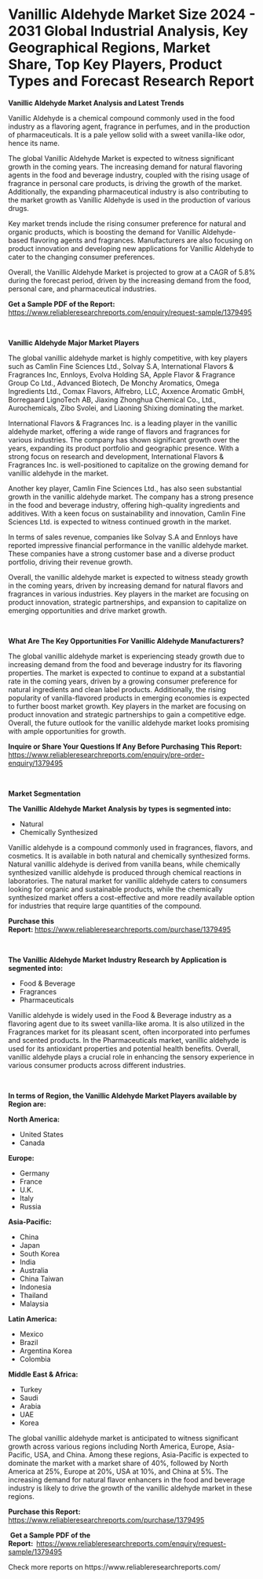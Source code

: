 <p><h1>Vanillic Aldehyde Market Size 2024 - 2031 Global Industrial Analysis, Key Geographical Regions, Market Share, Top Key Players, Product Types and Forecast Research Report</h1></p><p><strong>Vanillic Aldehyde Market Analysis and Latest Trends</strong></p>
<p><p>Vanillic Aldehyde is a chemical compound commonly used in the food industry as a flavoring agent, fragrance in perfumes, and in the production of pharmaceuticals. It is a pale yellow solid with a sweet vanilla-like odor, hence its name.</p><p>The global Vanillic Aldehyde Market is expected to witness significant growth in the coming years. The increasing demand for natural flavoring agents in the food and beverage industry, coupled with the rising usage of fragrance in personal care products, is driving the growth of the market. Additionally, the expanding pharmaceutical industry is also contributing to the market growth as Vanillic Aldehyde is used in the production of various drugs.</p><p>Key market trends include the rising consumer preference for natural and organic products, which is boosting the demand for Vanillic Aldehyde-based flavoring agents and fragrances. Manufacturers are also focusing on product innovation and developing new applications for Vanillic Aldehyde to cater to the changing consumer preferences.</p><p>Overall, the Vanillic Aldehyde Market is projected to grow at a CAGR of 5.8% during the forecast period, driven by the increasing demand from the food, personal care, and pharmaceutical industries.</p></p>
<p><strong>Get a Sample PDF of the Report:&nbsp;</strong> <a href="https://www.reliableresearchreports.com/enquiry/request-sample/1379495">https://www.reliableresearchreports.com/enquiry/request-sample/1379495</a></p>
<p>&nbsp;</p>
<p><strong>Vanillic Aldehyde Major Market Players</strong></p>
<p><p>The global vanillic aldehyde market is highly competitive, with key players such as Camlin Fine Sciences Ltd., Solvay S.A, International Flavors & Fragrances Inc, Ennloys, Evolva Holding SA, Apple Flavor & Fragrance Group Co Ltd., Advanced Biotech, De Monchy Aromatics, Omega Ingredients Ltd., Comax Flavors, Alfrebro, LLC, Axxence Aromatic GmbH, Borregaard LignoTech AB, Jiaxing Zhonghua Chemical Co., Ltd., Aurochemicals, Zibo Svolei, and Liaoning Shixing dominating the market.</p><p>International Flavors & Fragrances Inc. is a leading player in the vanillic aldehyde market, offering a wide range of flavors and fragrances for various industries. The company has shown significant growth over the years, expanding its product portfolio and geographic presence. With a strong focus on research and development, International Flavors & Fragrances Inc. is well-positioned to capitalize on the growing demand for vanillic aldehyde in the market.</p><p>Another key player, Camlin Fine Sciences Ltd., has also seen substantial growth in the vanillic aldehyde market. The company has a strong presence in the food and beverage industry, offering high-quality ingredients and additives. With a keen focus on sustainability and innovation, Camlin Fine Sciences Ltd. is expected to witness continued growth in the market.</p><p>In terms of sales revenue, companies like Solvay S.A and Ennloys have reported impressive financial performance in the vanillic aldehyde market. These companies have a strong customer base and a diverse product portfolio, driving their revenue growth.</p><p>Overall, the vanillic aldehyde market is expected to witness steady growth in the coming years, driven by increasing demand for natural flavors and fragrances in various industries. Key players in the market are focusing on product innovation, strategic partnerships, and expansion to capitalize on emerging opportunities and drive market growth.</p></p>
<p>&nbsp;</p>
<p><strong>What Are The Key Opportunities For Vanillic Aldehyde Manufacturers?</strong></p>
<p><p>The global vanillic aldehyde market is experiencing steady growth due to increasing demand from the food and beverage industry for its flavoring properties. The market is expected to continue to expand at a substantial rate in the coming years, driven by a growing consumer preference for natural ingredients and clean label products. Additionally, the rising popularity of vanilla-flavored products in emerging economies is expected to further boost market growth. Key players in the market are focusing on product innovation and strategic partnerships to gain a competitive edge. Overall, the future outlook for the vanillic aldehyde market looks promising with ample opportunities for growth.</p></p>
<p><strong>Inquire or Share Your Questions If Any Before Purchasing This Report:</strong> <a href="https://www.reliableresearchreports.com/enquiry/pre-order-enquiry/1379495">https://www.reliableresearchreports.com/enquiry/pre-order-enquiry/1379495</a></p>
<p>&nbsp;</p>
<p><strong>Market Segmentation</strong></p>
<p><strong>The Vanillic Aldehyde Market Analysis by types is segmented into:</strong></p>
<p><ul><li>Natural</li><li>Chemically Synthesized</li></ul></p>
<p><p>Vanillic aldehyde is a compound commonly used in fragrances, flavors, and cosmetics. It is available in both natural and chemically synthesized forms. Natural vanillic aldehyde is derived from vanilla beans, while chemically synthesized vanillic aldehyde is produced through chemical reactions in laboratories. The natural market for vanillic aldehyde caters to consumers looking for organic and sustainable products, while the chemically synthesized market offers a cost-effective and more readily available option for industries that require large quantities of the compound.</p></p>
<p><strong>Purchase this Report:&nbsp;</strong><a href="https://www.reliableresearchreports.com/purchase/1379495">https://www.reliableresearchreports.com/purchase/1379495</a></p>
<p>&nbsp;</p>
<p><strong>The Vanillic Aldehyde Market Industry Research by Application is segmented into:</strong></p>
<p><ul><li>Food & Beverage</li><li>Fragrances</li><li>Pharmaceuticals</li></ul></p>
<p><p>Vanillic aldehyde is widely used in the Food & Beverage industry as a flavoring agent due to its sweet vanilla-like aroma. It is also utilized in the Fragrances market for its pleasant scent, often incorporated into perfumes and scented products. In the Pharmaceuticals market, vanillic aldehyde is used for its antioxidant properties and potential health benefits. Overall, vanillic aldehyde plays a crucial role in enhancing the sensory experience in various consumer products across different industries.</p></p>
<p>&nbsp;</p>
<p><strong>In terms of Region, the Vanillic Aldehyde Market Players available by Region are:</strong></p>
<p>
    <p> <strong> North America: </strong>
        <ul>
            <li>United States</li>
            <li>Canada</li>
        </ul>
        </p> 
    <p> <strong> Europe: </strong>
        <ul>
            <li>Germany</li>
            <li>France</li>
            <li>U.K.</li>
            <li>Italy</li>
            <li>Russia</li>
        </ul>
        </p> 
    <p> <strong> Asia-Pacific: </strong>
        <ul>
            <li>China</li>
            <li>Japan</li>
            <li>South Korea</li>
            <li>India</li>
            <li>Australia</li>
            <li>China Taiwan</li>
            <li>Indonesia</li>
            <li>Thailand</li>
            <li>Malaysia</li>
        </ul>
        </p> 
    <p> <strong> Latin America: </strong>
        <ul>
            <li>Mexico</li>
            <li>Brazil</li>
            <li>Argentina Korea</li>
            <li>Colombia</li>
        </ul>
        </p> 
    <p> <strong> Middle East & Africa: </strong>
        <ul>
            <li>Turkey</li>
            <li>Saudi</li>
            <li>Arabia</li>
            <li>UAE</li>
            <li>Korea</li>
        </ul>
    </p>
    </p>
<p><p>The global vanillic aldehyde market is anticipated to witness significant growth across various regions including North America, Europe, Asia-Pacific, USA, and China. Among these regions, Asia-Pacific is expected to dominate the market with a market share of 40%, followed by North America at 25%, Europe at 20%, USA at 10%, and China at 5%. The increasing demand for natural flavor enhancers in the food and beverage industry is likely to drive the growth of the vanillic aldehyde market in these regions.</p></p>
<p><strong>Purchase this Report: </strong><a href="https://www.reliableresearchreports.com/purchase/1379495">https://www.reliableresearchreports.com/purchase/1379495</a></p>
<p>&nbsp;<strong>Get a Sample PDF of the Report:&nbsp;&nbsp;</strong><a href="https://www.reliableresearchreports.com/enquiry/request-sample/1379495">https://www.reliableresearchreports.com/enquiry/request-sample/1379495</a></p>
<p><strong></strong></p>
<p>Check more reports on https://www.reliableresearchreports.com/</p>